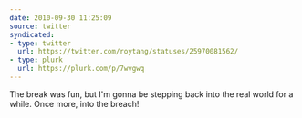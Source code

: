```yaml
---
date: 2010-09-30 11:25:09
source: twitter
syndicated:
- type: twitter
  url: https://twitter.com/roytang/statuses/25970081562/
- type: plurk
  url: https://plurk.com/p/7wvgwq
---
```


The break was fun, but I'm gonna be stepping back into the real world for a while. Once more, into the breach!